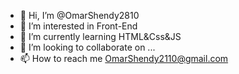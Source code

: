 - 👋 Hi, I’m @OmarShendy2810
- 👀 I’m interested in Front-End
- 🌱 I’m currently learning HTML&Css&JS
- 💞️ I’m looking to collaborate on ...
- 📫 How to reach me OmarShendy2110@gmail.com

<!---
OmarShendy2810/OmarShendy2810 is a ✨ special ✨ repository because its `README.md` (this file) appears on your GitHub profile.
You can click the Preview link to take a look at your changes.
--->
